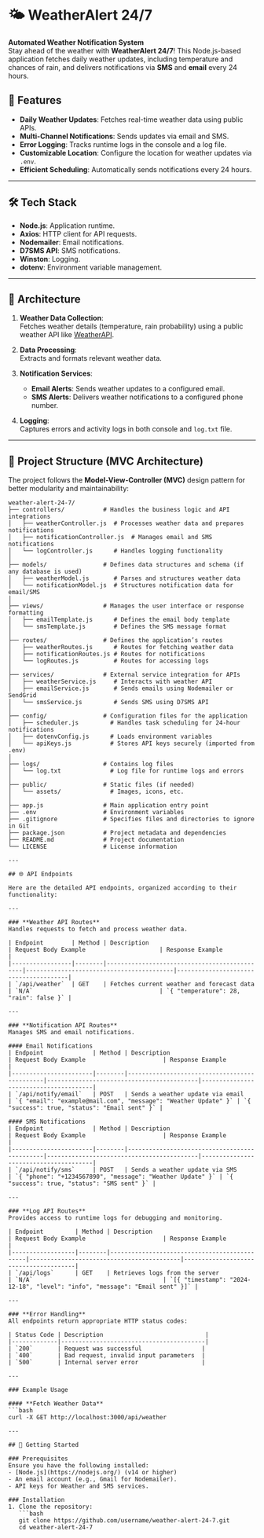 # 🌤️ WeatherAlert 24/7  
**Automated Weather Notification System**  
Stay ahead of the weather with **WeatherAlert 24/7**! This Node.js-based application fetches daily weather updates, including temperature and chances of rain, and delivers notifications via **SMS** and **email** every 24 hours.  

## 🚀 Features  
- **Daily Weather Updates**: Fetches real-time weather data using public APIs.  
- **Multi-Channel Notifications**: Sends updates via email and SMS.  
- **Error Logging**: Tracks runtime logs in the console and a log file.  
- **Customizable Location**: Configure the location for weather updates via `.env`.  
- **Efficient Scheduling**: Automatically sends notifications every 24 hours.  

---

## 🛠️ Tech Stack  
- **Node.js**: Application runtime.  
- **Axios**: HTTP client for API requests.  
- **Nodemailer**: Email notifications.  
- **D7SMS API**: SMS notifications.  
- **Winston**: Logging.  
- **dotenv**: Environment variable management.  

---

## 🧩 Architecture  
1. **Weather Data Collection**:  
   Fetches weather details (temperature, rain probability) using a public weather API like [WeatherAPI](https://www.weatherapi.com/).  
   
2. **Data Processing**:  
   Extracts and formats relevant weather data.  

3. **Notification Services**:  
   - **Email Alerts**: Sends weather updates to a configured email.  
   - **SMS Alerts**: Delivers weather notifications to a configured phone number.  

4. **Logging**:  
   Captures errors and activity logs in both console and `log.txt` file.  

---
## 📂 Project Structure (MVC Architecture)  

The project follows the **Model-View-Controller (MVC)** design pattern for better modularity and maintainability:  
```plaintext
weather-alert-24-7/
├── controllers/           # Handles the business logic and API integrations  
│   ├── weatherController.js  # Processes weather data and prepares notifications  
│   ├── notificationController.js  # Manages email and SMS notifications  
│   └── logController.js      # Handles logging functionality  
│
├── models/                # Defines data structures and schema (if any database is used)  
│   ├── weatherModel.js       # Parses and structures weather data  
│   └── notificationModel.js  # Structures notification data for email/SMS  
│
├── views/                 # Manages the user interface or response formatting  
│   ├── emailTemplate.js      # Defines the email body template  
│   └── smsTemplate.js        # Defines the SMS message format  
│
├── routes/                # Defines the application’s routes  
│   ├── weatherRoutes.js      # Routes for fetching weather data  
│   ├── notificationRoutes.js # Routes for notifications  
│   └── logRoutes.js          # Routes for accessing logs  
│
├── services/              # External service integration for APIs  
│   ├── weatherService.js     # Interacts with weather API  
│   ├── emailService.js       # Sends emails using Nodemailer or SendGrid  
│   └── smsService.js         # Sends SMS using D7SMS API  
│
├── config/                # Configuration files for the application  
│   ├── scheduler.js         # Handles task scheduling for 24-hour notifications  
│   ├── dotenvConfig.js      # Loads environment variables  
│   └── apiKeys.js           # Stores API keys securely (imported from .env)  
│
├── logs/                  # Contains log files  
│   └── log.txt              # Log file for runtime logs and errors  
│
├── public/                # Static files (if needed)  
│   └── assets/              # Images, icons, etc.  
│
├── app.js                 # Main application entry point  
├── .env                   # Environment variables  
├── .gitignore             # Specifies files and directories to ignore in Git  
├── package.json           # Project metadata and dependencies  
├── README.md              # Project documentation  
└── LICENSE                # License information  

---

## 🌐 API Endpoints  

Here are the detailed API endpoints, organized according to their functionality:  

---

### **Weather API Routes**  
Handles requests to fetch and process weather data.  

| Endpoint        | Method | Description                                  | Request Body Example                     | Response Example                      |  
|-----------------|--------|----------------------------------------------|------------------------------------------|---------------------------------------|  
| `/api/weather`  | GET    | Fetches current weather and forecast data   | `N/A`                                    | `{ "temperature": 28, "rain": false }` |  

---

### **Notification API Routes**  
Manages SMS and email notifications.  

#### Email Notifications  
| Endpoint              | Method | Description                                  | Request Body Example                      | Response Example                      |  
|-----------------------|--------|----------------------------------------------|-------------------------------------------|---------------------------------------|  
| `/api/notify/email`   | POST   | Sends a weather update via email            | `{ "email": "example@mail.com", "message": "Weather Update" }` | `{ "success": true, "status": "Email sent" }` |  

#### SMS Notifications  
| Endpoint              | Method | Description                                  | Request Body Example                      | Response Example                      |  
|-----------------------|--------|----------------------------------------------|-------------------------------------------|---------------------------------------|  
| `/api/notify/sms`     | POST   | Sends a weather update via SMS              | `{ "phone": "+1234567890", "message": "Weather Update" }` | `{ "success": true, "status": "SMS sent" }` |  

---

### **Log API Routes**  
Provides access to runtime logs for debugging and monitoring.  

| Endpoint         | Method | Description                                  | Request Body Example                      | Response Example                      |  
|------------------|--------|----------------------------------------------|-------------------------------------------|---------------------------------------|  
| `/api/logs`      | GET    | Retrieves logs from the server              | `N/A`                                     | `[{ "timestamp": "2024-12-18", "level": "info", "message": "Email sent" }]` |  

---

### **Error Handling**  
All endpoints return appropriate HTTP status codes:  

| Status Code | Description                             |  
|-------------|-----------------------------------------|  
| `200`       | Request was successful                 |  
| `400`       | Bad request, invalid input parameters  |  
| `500`       | Internal server error                  |  

---

### Example Usage  

#### **Fetch Weather Data**  
```bash  
curl -X GET http://localhost:3000/api/weather  

---

## 🌟 Getting Started  

### Prerequisites  
Ensure you have the following installed:  
- [Node.js](https://nodejs.org/) (v14 or higher)  
- An email account (e.g., Gmail for Nodemailer).  
- API keys for Weather and SMS services.  

### Installation  
1. Clone the repository:  
   ```bash
   git clone https://github.com/username/weather-alert-24-7.git
   cd weather-alert-24-7
